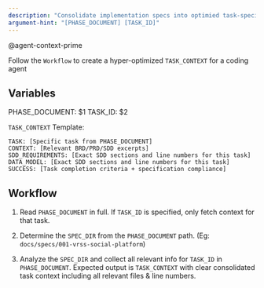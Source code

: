 ```yaml
---
description: "Consolidate implementation specs into optimied task-specific context that can be handed off to a coding agent"
argument-hint: "[PHASE_DOCUMENT] [TASK_ID]"
---
```


@agent-context-prime

Follow the `Workflow` to create a hyper-optimized `TASK_CONTEXT` for a coding agent

## Variables

PHASE_DOCUMENT: $1
TASK_ID: $2

`TASK_CONTEXT` Template:
```
TASK: [Specific task from PHASE_DOCUMENT]
CONTEXT: [Relevant BRD/PRD/SDD excerpts]
SDD_REQUIREMENTS: [Exact SDD sections and line numbers for this task]
DATA_MODEL: [Exact SDD sections and line numbers for this task]
SUCCESS: [Task completion criteria + specification compliance]
```

## Workflow

1. Read `PHASE_DOCUMENT` in full. If `TASK_ID` is specified, only fetch context for that task.

2. Determine the `SPEC_DIR` from the `PHASE_DOCUMENT` path. (Eg: `docs/specs/001-vrss-social-platform`)

3. Analyze the `SPEC_DIR` and collect all relevant info for `TASK_ID` in `PHASE_DOCUMENT`. Expected output is `TASK_CONTEXT` with clear consolidated task context including all relevant files & line numbers.

